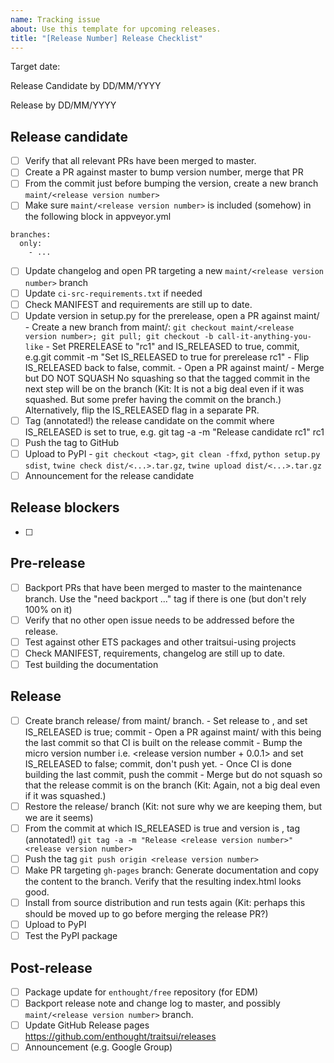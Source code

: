 ```yaml
---
name: Tracking issue
about: Use this template for upcoming releases.
title: "[Release Number] Release Checklist"
---
```


Target date:

Release Candidate by DD/MM/YYYY

Release by DD/MM/YYYY

Release candidate
-------------------
- [ ] Verify that all relevant PRs have been merged to master.
- [ ] Create a PR against master to bump version number, merge that PR
- [ ] From the commit just before bumping the version, create a new branch `maint/<release version number>`
- [ ] Make sure `maint/<release version number>` is included (somehow) in the following block in appveyor.yml 
```
branches:
  only:
    - ...
```
- [ ] Update changelog and open PR targeting a new `maint/<release version number>` branch
- [ ] Update `ci-src-requirements.txt` if needed
- [ ] Check MANIFEST and requirements are still up to date.
- [ ] Update version in setup.py for the prerelease, open a PR against maint/<release version number>
       - Create a new branch from maint/<release version number>: `git checkout maint/<release version number>; git pull; git checkout -b call-it-anything-you-like`
       - Set PRERELEASE to "rc1" and IS_RELEASED to true, commit, e.g.git commit -m "Set IS_RELEASED to true for prerelease <release version number>rc1"
       - Flip IS_RELEASED back to false, commit.
       - Open a PR against maint/<release version number>
       - Merge but DO NOT SQUASH
No squashing so that the tagged commit in the next step will be on the branch (Kit: It is not a big deal even if it was squashed. But some prefer having the commit on the branch.) Alternatively, flip the IS_RELEASED flag in a separate PR.
- [ ] Tag (annotated!) the release candidate on the commit where IS_RELEASED is set to true, e.g. git tag -a -m "Release candidate <release version number>rc1" <release version number>rc1 <commit-hash>
- [ ] Push the tag to GitHub
- [ ] Upload to PyPI
       - `git checkout <tag>`, `git clean -ffxd`, `python setup.py sdist`, `twine check dist/<...>.tar.gz`, `twine upload dist/<...>.tar.gz`
- [ ] Announcement for the release candidate

Release blockers
----------------
- [ ]

Pre-release
---
- [ ] Backport PRs that have been merged to master to the maintenance branch. Use the "need backport ..." tag if there is one (but don't rely 100% on it)
- [ ] Verify that no other open issue needs to be addressed before the release.
- [ ] Test against other ETS packages and other traitsui-using projects
- [ ] Check MANIFEST, requirements, changelog are still up to date.
- [ ] Test building the documentation

Release
-------
- [ ] Create branch release/<release version number> from maint/<release version number> branch.
        - Set release to <release version number>, and set IS_RELEASED is true; commit
        - Open a PR against maint/<release version number> with this being the last commit so that CI is built on the release commit
        - Bump the micro version number i.e. <release version number + 0.0.1> and set IS_RELEASED to false; commit, don't push yet.
        - Once CI is done building the last commit, push the commit
        - Merge but do not squash so that the release commit is on the branch (Kit: Again, not a big deal even if it was squashed.)
- [ ] Restore the release/<release version number> branch (Kit: not sure why we are keeping them, but we are it seems)
- [ ] From the commit at which IS_RELEASED is true and version is <release version number>, tag (annotated!) `git tag -a -m "Release <release version number>" <release version number>`
- [ ] Push the tag `git push origin <release version number>`
- [ ] Make PR targeting `gh-pages` branch: Generate documentation and copy the content to the branch. Verify that the resulting index.html looks good.
- [ ] Install from source distribution and run tests again (Kit: perhaps this should be moved up to go before merging the release PR?)
- [ ] Upload to PyPI
- [ ] Test the PyPI package

Post-release
-------------
- [ ] Package update for `enthought/free` repository (for EDM)
- [ ] Backport release note and change log to master, and possibly `maint/<release version number>` branch.
- [ ] Update GitHub Release pages https://github.com/enthought/traitsui/releases
- [ ] Announcement (e.g. Google Group)
